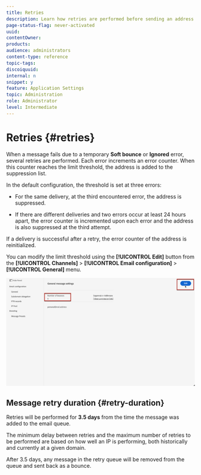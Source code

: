 ```yaml
---
title: Retries
description: Learn how retries are performed before sending an address to the suppression list
page-status-flag: never-activated
uuid: 
contentOwner:
products:
audience: administrators
content-type: reference
topic-tags: 
discoiquuid:
internal: n
snippet: y
feature: Application Settings
topic: Administration
role: Administrator
level: Intermediate
---
```


# Retries {#retries}

When a message fails due to a temporary **Soft bounce** or **Ignored** error, several retries are performed. Each error increments an error counter. When this counter reaches the limit threshold, the address is added to the suppression list.

In the default configuration<!--so can you edit this setting or not?? contradictory information was given-->, the threshold is set at three errors:

* For the same delivery, at the third encountered error, the address is suppressed.

* If there are different deliveries and two errors occur at least 24 hours apart, the error counter is incremented upon each error and the address is also suppressed at the third attempt.

If a delivery is successful after a retry, the error counter of the address is reinitialized.

You can modify the limit threshold using the **[!UICONTROL Edit]** button from the **[!UICONTROL Channels]** > **[!UICONTROL Email configuration]** > **[!UICONTROL General]** menu.<!--currently you can edit this in staging // now I see in UI: Suppression rule > Bounce days??? > 4-->

![](../assets/retries-edition.png)

## Message retry duration {#retry-duration}

Retries will be performed for **3.5 days** from the time the message was added to the email queue.

The minimum delay between retries and the maximum number of retries to be performed are <!--managed by the Enhanced MTA,--> based on how well an IP is performing, both historically and currently at a given domain.

After 3.5 days, any message in the retry queue will be removed from the queue and sent back as a bounce.<!--???-->